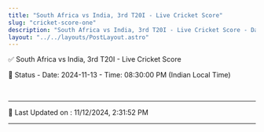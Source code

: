 ```yaml
---
title: "South Africa vs India, 3rd T20I - Live Cricket Score"
slug: "cricket-score-one"
description: "South Africa vs India, 3rd T20I - Live Cricket Score - Date: 2024-11-13 - Time: 08:30:00 PM (Indian Local Time)."
layout: "../../layouts/PostLayout.astro"
--- 
```


✅ South Africa vs India, 3rd T20I - Live Cricket Score

📑 Status - Date: 2024-11-13 - Time: 08:30:00 PM (Indian Local Time)

<br />

***

📝 Last Updated on : 11/12/2024, 2:31:52 PM

***

